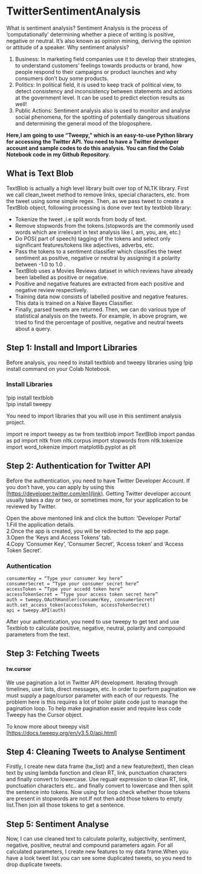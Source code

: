 # TwitterSentimentAnalysis
What is sentiment analysis? Sentiment Analysis is the process of ‘computationally’ determining whether a piece of writing is positive, negative or neutral. It’s also known as opinion mining, deriving the opinion or attitude of a speaker. Why sentiment analysis?

1. Business: In marketing field companies use it to develop their strategies, to understand customers’ feelings towards products or brand, how people respond to their campaigns or product launches and why consumers don’t buy some products.
1. Politics: In political field, it is used to keep track of political view, to detect consistency and inconsistency between statements and actions at the government level. It can be used to predict election results as well!
1. Public Actions: Sentiment analysis also is used to monitor and analyse social phenomena, for the spotting of potentially dangerous situations and determining the general mood of the blogosphere.

**Here,I am going to use “Tweepy,” which is an easy-to-use Python library for accessing the Twitter API. You need to have a Twitter developer account and sample codes to do this analysis. You can find the Colab Notebook code in my Github Repository.**

## What is Text Blob
TextBlob is actually a high level library built over top of NLTK library. First we call clean_tweet method to remove links, special characters, etc. from the tweet using some simple regex. Then, as we pass tweet to create a TextBlob object, following processing is done over text by textblob library:
* Tokenize the tweet ,i.e split words from body of text.
* Remove stopwords from the tokens.(stopwords are the commonly used words which are irrelevant in text analysis like I, am, you, are, etc.)
* Do POS( part of speech) tagging of the tokens and select only significant features/tokens like adjectives, adverbs, etc.
* Pass the tokens to a sentiment classifier which classifies the tweet sentiment as positive, negative or neutral by assigning it a polarity between -1.0 to 1.0 .
* TextBlob uses a Movies Reviews dataset in which reviews have already been labelled as positive or negative.
* Positive and negative features are extracted from each positive and negative review respectively.
* Training data now consists of labelled positive and negative features. This data is trained on a Naive Bayes Classifier.
* Finally, parsed tweets are returned. Then, we can do various type of statistical analysis on the tweets. For example, in above program, we tried to find the percentage of positive, negative and neutral tweets about a query.


## Step 1: Install and Import Libraries
Before analysis, you need to install textblob and tweepy libraries using !pip install command on your Colab Notebook.

### Install Libraries
!pip install textblob <br>
!pip install tweepy


You need to import libraries that you will use in this sentiment analysis project.

import re
import tweepy as tw
from textblob import TextBlob
import pandas as pd
import nltk
from nltk.corpus import stopwords
from nltk.tokenize import word_tokenize
import matplotlib.pyplot as plt



## Step 2: Authentication for Twitter API
Before the authentication, you need to have Twitter Developer Account. If you don’t have, you can apply by using this [https://developer.twitter.com/en](link). Getting Twitter developer account usually takes a day or two, or sometimes more, for your application to be reviewed by Twitter.

Open the above mentoned link and click the button: 'Developer Portal'<br>
1.Fill the application details.<br>
2.Once the app is created, you will be redirected to the app page.<br>
3.Open the ‘Keys and Access Tokens’ tab.<br>
4.Copy ‘Consumer Key’, ‘Consumer Secret’, ‘Access token’ and ‘Access Token Secret’.

### Authentication
```
consumerKey = “Type your consumer key here”
consumerSecret = “Type your consumer secret here”
accessToken = “Type your accedd token here”
accessTokenSecret = “Type your access token secret here”
auth = tweepy.OAuthHandler(consumerKey, consumerSecret)
auth.set_access_token(accessToken, accessTokenSecret)
api = tweepy.API(auth)
```


After your authentication, you need to use tweepy to get text and use Textblob to calculate positive, negative, neutral, polarity and compound parameters from the text.

## Step 3: Fetching Tweets
#### tw.cursor 
We use pagination a lot in Twitter API development. Iterating through timelines, user lists, direct messages, etc. In order to perform pagination we must supply a page/cursor parameter with each of our requests. The problem here is this requires a lot of boiler plate code just to manage the pagination loop. To help make pagination easier and require less code Tweepy has the Cursor object.

To know more about tweepy visit [https://docs.tweepy.org/en/v3.5.0/api.html]

## Step 4: Cleaning Tweets to Analyse Sentiment
Firstly, I create new data frame (tw_list) and a new feature(text), then clean text by using lambda function and clean RT, link, punctuation characters and finally convert to lowercase.
Use regualr expression to clean RT, link, punctuation characters etc.. and finally convert to lowercase and then split the sentence into tokens.
Now using for loop check whether those tokens are present in stopwords are not.If not then add those tokens to empty list.Then join all those tokens to get a sentence.

## Step 5: Sentiment Analyse
Now, I can use cleaned text to calculate polarity, subjectivity, sentiment, negative, positive, neutral and compound parameters again. For all calculated parameters, I create new features to my data frame.When you have a look tweet list you can see some duplicated tweets, so you need to drop duplicate tweets.
